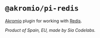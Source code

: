 # `@akromio/pi-redis`

[Akromio](https://akromio.com) plugin for working with [Redis](https://redis.io).

*Product of Spain, EU, made by Sia Codelabs.*
